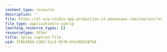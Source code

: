 ```yaml
---
content_type: resource
description: ''
file: https://ol-ocw-studio-app-production.s3.amazonaws.com/courses/res-3-002-collaborative-design-and-creative-expression-with-arduino-microcontrollers-january-iap-2017/3f8b1864238251c595706fe3882387b8_uPoKChMBeQY.vtt
file_type: application/x-subrip
learning_resource_types: []
resourcetype: Other
title: 3play caption file
uid: 3f8b1864-2382-51c5-9570-6fe3882387b8
---
```

